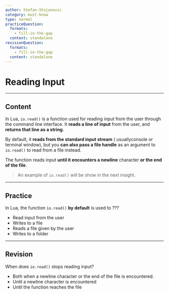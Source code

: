 ```yaml
---
author: Stefan-Stojanovic
category: must-know
type: normal
practiceQuestion:
  formats:
    - fill-in-the-gap
  context: standalone
revisionQuestion:
  formats:
    - fill-in-the-gap
  context: standalone
---
```


# Reading Input

---
## Content

In Lua, `io.read()` is a function used for reading input from the user through the command line interface. It **reads a line of input** from the user, and **returns that line as a string**. 

By default, it **reads from the standard input stream** ( usuallyconsole or terminal window), but you **can also pass a file handle** as an argument to `io.read()` to read from a file instead. 

The function reads input **until it encounters a newline** character **or the end of the file**.

> An example of `io.read()` will be show in the next insight.

--- 

## Practice

In Lua, the function `io.read()` **by default** is used to ???

- Read input from the user
- Writes to a file
- Reads a file given by the user
- Writes to a folder

--- 

## Revision

When does `io.read()` stops reading input?

- Both when a newline character or the end of the file is encountered.
- Until a newline character is encountered
- Until the function reaches the file